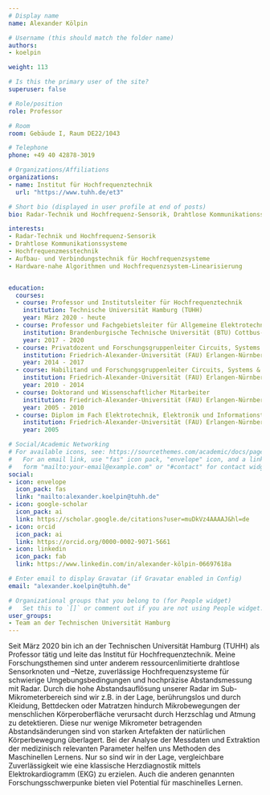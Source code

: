 ```yaml
---
# Display name
name: Alexander Kölpin

# Username (this should match the folder name)
authors:
- koelpin

weight: 113

# Is this the primary user of the site?
superuser: false

# Role/position
role: Professor

# Room
room: Gebäude I, Raum DE22/1043

# Telephone
phone: +49 40 42878-3019

# Organizations/Affiliations
organizations:
- name: Institut für Hochfrequenztechnik
  url: "https://www.tuhh.de/et3"

# Short bio (displayed in user profile at end of posts)
bio: Radar-Technik und Hochfrequenz-Sensorik, Drahtlose Kommunikationssysteme, Hochfrequenzmesstechnik, Aufbau- und Verbindungstechnik für Hochfrequenzsysteme, Hardware-nahe Algorithmen und Hochfrequenzsystem-Linearisierung

interests:
- Radar-Technik und Hochfrequenz-Sensorik
- Drahtlose Kommunikationssysteme
- Hochfrequenzmesstechnik
- Aufbau- und Verbindungstechnik für Hochfrequenzsysteme
- Hardware-nahe Algorithmen und Hochfrequenzsystem-Linearisierung


education:
  courses:
  - course: Professor und Institutsleiter für Hochfrequenztechnik
    institution: Technische Universität Hamburg (TUHH)
    year: März 2020 - heute
  - course: Professor und Fachgebietsleiter für Allgemeine Elektrotechnik und Messtechnik
    institution: Brandenburgische Technische Universität (BTU) Cottbus-Senftenberg
    year: 2017 - 2020
  - course: Privatdozent und Forschungsgruppenleiter Circuits, Systems & Hardware Test
    institution: Friedrich-Alexander-Universität (FAU) Erlangen-Nürnberg
    year: 2014 - 2017
  - course: Habilitand und Forschungsgruppenleiter Circuits, Systems & Hardware Test
    institution: Friedrich-Alexander-Universität (FAU) Erlangen-Nürnberg
    year: 2010 - 2014
  - course: Doktorand und Wissenschaftlicher Mitarbeiter
    institution: Friedrich-Alexander-Universität (FAU) Erlangen-Nürnberg
    year: 2005 - 2010
  - course: Diplom im Fach Elektrotechnik, Elektronik und Informationstechnik (EEI)
    institution: Friedrich-Alexander-Universität (FAU) Erlangen-Nürnberg
    year: 2005

# Social/Academic Networking
# For available icons, see: https://sourcethemes.com/academic/docs/page-builder/#icons
#   For an email link, use "fas" icon pack, "envelope" icon, and a link in the
#   form "mailto:your-email@example.com" or "#contact" for contact widget.
social:
- icon: envelope
  icon_pack: fas
  link: "mailto:alexander.koelpin@tuhh.de"
- icon: google-scholar
  icon_pack: ai
  link: https://scholar.google.de/citations?user=muDkVz4AAAAJ&hl=de
- icon: orcid
  icon_pack: ai
  link: https://orcid.org/0000-0002-9071-5661
- icon: linkedin
  icon_pack: fab
  link: https://www.linkedin.com/in/alexander-kölpin-06697618a

# Enter email to display Gravatar (if Gravatar enabled in Config)
email: "alexander.koelpin@tuhh.de"

# Organizational groups that you belong to (for People widget)
#   Set this to `[]` or comment out if you are not using People widget.
user_groups:
- Team an der Technischen Universität Hamburg
---
```


Seit März 2020 bin ich an der Technischen Universität Hamburg (TUHH) als Professor tätig und leite das Institut für Hochfrequenztechnik. Meine Forschungsthemen sind unter anderem ressourcenlimitierte drahtlose Sensorknoten und –Netze, zuverlässige Hochfrequenzsysteme für schwierige Umgebungsbedingungen und hochpräzise Abstandsmessung mit Radar. Durch die hohe Abstandsauflösung unserer Radar im Sub-Mikrometerbereich sind wir z.B. in der Lage, berührungslos und durch Kleidung, Bettdecken oder Matratzen hindurch Mikrobewegungen der menschlichen Körperoberfläche verursacht durch Herzschlag und Atmung zu detektieren. Diese nur wenige Mikrometer betragenden Abstandsänderungen sind von starken Artefakten der natürlichen Körperbewegung überlagert. Bei der Analyse der Messdaten und Extraktion der medizinisch relevanten Parameter helfen uns Methoden des Maschinellen Lernens. Nur so sind wir in der Lage, vergleichbare Zuverlässigkeit wie eine klassische Herzdiagnostik mittels Elektrokardiogramm (EKG) zu erzielen. Auch die anderen genannten Forschungsschwerpunke bieten viel Potential für maschinelles Lernen.













